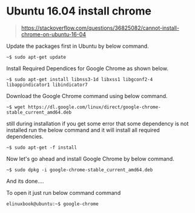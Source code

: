 # Ubuntu 16.04 install chrome
> https://stackoverflow.com/questions/36825082/cannot-install-chrome-on-ubuntu-16-04  

Update the packages first in Ubuntu by below command.  
```
~$ sudo apt-get update
```
Install Required Dependices for Google Chrome as shown below.  
```
~$ sudo apt-get install libnss3-1d libxss1 libgconf2-4 libappindicator1 libindicator7
```
Download the Google Chrome command using below command.  
```
~$ wget https://dl.google.com/linux/direct/google-chrome-stable_current_amd64.deb
```
still during installation if you get some error that some dependency is not installed run the below command and it will install all required dependencies.  
```
~$ sudo apt-get -f install
```
Now let's go ahead and install Google Chrome by below command.  
```
~$ sudo dpkg -i google-chrome-stable_current_amd64.deb
```
And its done....  
  
To open it just run below command command  
```
elinuxbook@ubuntu:~$ google-chrome
```
